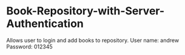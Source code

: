 # Book-Repository-with-Server-Authentication
Allows user to login and add books to repository.
User name: andrew
Password: 012345
